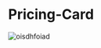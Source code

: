 # Pricing-Card
![oisdhfoiad](https://user-images.githubusercontent.com/73972922/171913420-685c3de4-c772-4673-8cda-a4f63e5637ff.gif)
